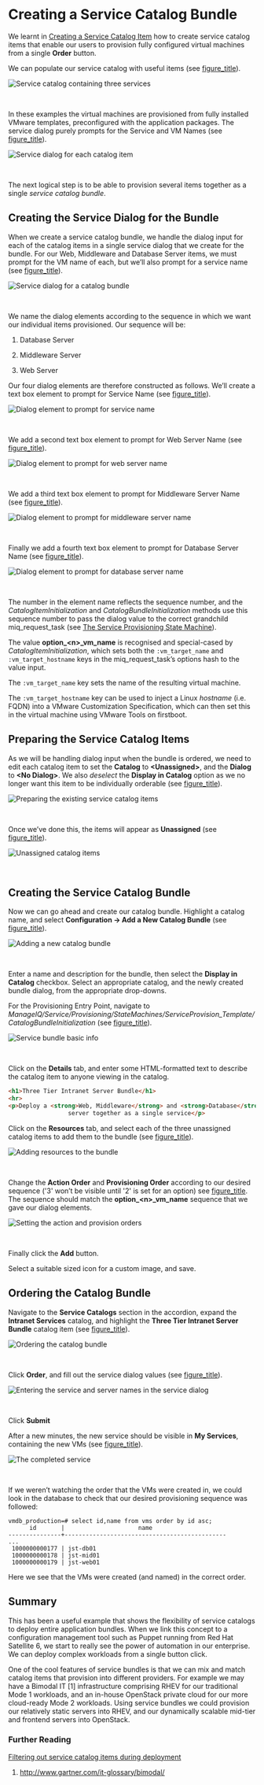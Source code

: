 # Creating a Service Catalog Bundle

We learnt in [Creating a Service Catalog
Item](../creating_a_service_catalog_item/chapter.asciidoc) how to create
service catalog items that enable our users to provision fully
configured virtual machines from a single **Order** button.

We can populate our service catalog with useful items (see
[figure\_title](#i1)).

![Service catalog containing three services](images/ss1.png)

​  

In these examples the virtual machines are provisioned from fully
installed VMware templates, preconfigured with the application packages.
The service dialog purely prompts for the Service and VM Names (see
[figure\_title](#i2)).

![Service dialog for each catalog item](images/ss2.png)

​  

The next logical step is to be able to provision several items together
as a single *service catalog bundle*.

## Creating the Service Dialog for the Bundle

When we create a service catalog bundle, we handle the dialog input for
each of the catalog items in a single service dialog that we create for
the bundle. For our Web, Middleware and Database Server items, we must
prompt for the VM name of each, but we’ll also prompt for a service name
(see [figure\_title](#i3)).

![Service dialog for a catalog bundle](images/ss3.png)

​  

We name the dialog elements according to the sequence in which we want
our individual items provisioned. Our sequence will be:

1.  Database Server

2.  Middleware Server

3.  Web Server

Our four dialog elements are therefore constructed as follows. We’ll
create a text box element to prompt for Service Name (see
[figure\_title](#i4)).

![Dialog element to prompt for service name](images/ss4.png)

​  

We add a second text box element to prompt for Web Server Name (see
[figure\_title](#i5)).

![Dialog element to prompt for web server name](images/ss5.png)

​  

We add a third text box element to prompt for Middleware Server Name
(see [figure\_title](#i6)).

![Dialog element to prompt for middleware server name](images/ss6.png)

​  

Finally we add a fourth text box element to prompt for Database Server
Name (see [figure\_title](#i7)).

![Dialog element to prompt for database server name](images/ss7.png)

​  

The number in the element name reflects the sequence number, and the
*CatalogItemInitialization* and *CatalogBundleInitialization* methods
use this sequence number to pass the dialog value to the correct
grandchild miq\_request\_task (see [The Service Provisioning State
Machine](../the_service_provisioning_state_machine/chapter.asciidoc)).

The value **option\_\<n\>\_vm\_name** is recognised and special-cased by
*CatalogItemInitialization*, which sets both the `:vm_target_name` and
`:vm_target_hostname` keys in the miq\_request\_task’s options hash to
the value input.

The `:vm_target_name` key sets the name of the resulting virtual
machine.

The `:vm_target_hostname` key can be used to inject a Linux *hostname*
(i.e. FQDN) into a VMware Customization Specification, which can then
set this in the virtual machine using VMware Tools on firstboot.

## Preparing the Service Catalog Items

As we will be handling dialog input when the bundle is ordered, we need
to edit each catalog item to set the **Catalog** to **\<Unassigned\>**,
and the **Dialog** to **\<No Dialog\>**. We also *deselect* the
**Display in Catalog** option as we no longer want this item to be
individually orderable (see [figure\_title](#i8)).

![Preparing the existing service catalog items](images/ss8.png)

​  

Once we’ve done this, the items will appear as **Unassigned** (see
[figure\_title](#i9)).

![Unassigned catalog items](images/ss9.png)

​  

## Creating the Service Catalog Bundle

Now we can go ahead and create our catalog bundle. Highlight a catalog
name, and select **Configuration → Add a New Catalog Bundle** (see
[figure\_title](#i10)).

![Adding a new catalog bundle](images/ss10.png)

​  

Enter a name and description for the bundle, then select the **Display
in Catalog** checkbox. Select an appropriate catalog, and the newly
created bundle dialog, from the appropriate drop-downs.

For the Provisioning Entry Point, navigate to
*ManageIQ/Service/Provisioning/StateMachines/ServiceProvision\_Template/CatalogBundleInitialization*
(see [figure\_title](#i12)).

![Service bundle basic info](images/ss11.png)

​  

Click on the **Details** tab, and enter some HTML-formatted text to
describe the catalog item to anyone viewing in the catalog.

``` html
<h1>Three Tier Intranet Server Bundle</h1>
<hr>
<p>Deploy a <strong>Web, Middleware</strong> and <strong>Database</strong>
                 server together as a single service</p>
```

Click on the **Resources** tab, and select each of the three unassigned
catalog items to add them to the bundle (see [figure\_title](#i13)).

![Adding resources to the bundle](images/ss12.png)

​  

Change the **Action Order** and **Provisioning Order** according to our
desired sequence ('3' won’t be visible until '2' is set for an option)
see [figure\_title](#i14). The sequence should match the
**option\_\<n\>\_vm\_name** sequence that we gave our dialog elements.

![Setting the action and provision orders](images/ss13.png)

​  

Finally click the **Add** button.

Select a suitable sized icon for a custom image, and save.

## Ordering the Catalog Bundle

Navigate to the **Service Catalogs** section in the accordion, expand
the **Intranet Services** catalog, and highlight the **Three Tier
Intranet Server Bundle** catalog item (see [figure\_title](#i16)).

![Ordering the catalog bundle](images/ss14.png)

​  

Click **Order**, and fill out the service dialog values (see
[figure\_title](#i17)).

![Entering the service and server names in the service
dialog](images/ss15.png)

​  

Click **Submit**

After a new minutes, the new service should be visible in **My
Services**, containing the new VMs (see [figure\_title](#i18)).

![The completed service](images/ss16.png)

​  

If we weren’t watching the order that the VMs were created in, we could
look in the database to check that our desired provisioning sequence was
followed:

    vmdb_production=# select id,name from vms order by id asc;
          id       |                     name
    ---------------+----------------------------------------------
    ...
     1000000000177 | jst-db01
     1000000000178 | jst-mid01
     1000000000179 | jst-web01

Here we see that the VMs were created (and named) in the correct order.

## Summary

This has been a useful example that shows the flexibility of service
catalogs to deploy entire application bundles. When we link this concept
to a configuration management tool such as Puppet running from Red Hat
Satellite 6, we start to really see the power of automation in our
enterprise. We can deploy complex workloads from a single button click.

One of the cool features of service bundles is that we can mix and match
catalog items that provision into different providers. For example we
may have a Bimodal IT \[1\] infrastructure comprising RHEV for our
traditional Mode 1 workloads, and an in-house OpenStack private cloud
for our more cloud-ready Mode 2 workloads. Using service bundles we
could provision our relatively static servers into RHEV, and our
dynamically scalable mid-tier and frontend servers into OpenStack.

### Further Reading

[Filtering out service catalog items during
deployment](http://talk.manageiq.org/t/filtering-out-service-catalog-items-during-deployment/725)

1.  <http://www.gartner.com/it-glossary/bimodal/>
